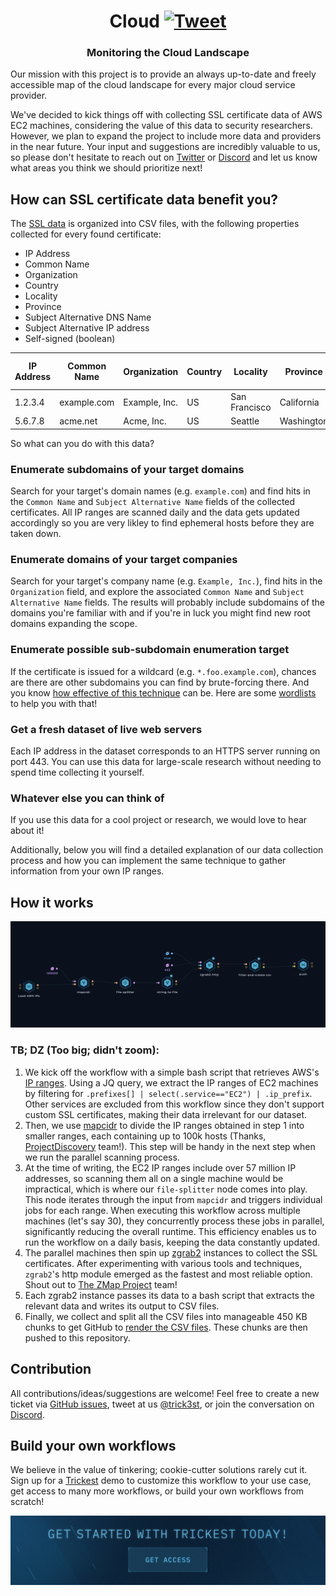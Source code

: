 <h1 align="center">Cloud <a href="#"><img src="https://img.shields.io/badge/Tweet--lightgrey?logo=twitter&style=social" alt="Tweet" height="20"/></a></h1>
<h3 align="center">Monitoring the Cloud Landscape</h3>

Our mission with this project is to provide an always up-to-date and freely accessible map of the cloud landscape for every major cloud service provider.

We've decided to kick things off with collecting SSL certificate data of AWS EC2 machines, considering the value of this data to security researchers. However, we plan to expand the project to include more data and providers in the near future. Your input and suggestions are incredibly valuable to us, so please don't hesitate to reach out on [Twitter](https://twitter.com/trick3st) or [Discord](https://discord.gg/7HZmFYTGcQ) and let us know what areas you think we should prioritize next!

## How can SSL certificate data benefit you?
The [SSL data](./ssl/) is organized into CSV files, with the following properties collected for every found certificate:
- IP Address
- Common Name
- Organization
- Country
- Locality
- Province
- Subject Alternative DNS Name
- Subject Alternative IP address
- Self-signed (boolean)

| IP Address | Common Name | Organization   | Country | Locality       | Province   | Subject Alternative DNS Name | Subject Alternative IP address | Self-signed |
|------------|-------------|----------------|---------|----------------|------------|------------------------------|--------------------------------|-------------|
| 1.2.3.4    | example.com | Example, Inc.  | US      | San Francisco  | California | example.com                  | 1.2.3.4                        | false      |
| 5.6.7.8    | acme.net    | Acme, Inc.     | US      | Seattle        | Washington | *.acme.net                   | 5.6.7.8                        | false      |

So what can you do with this data?
### Enumerate subdomains of your target domains
Search for your target's domain names (e.g. `example.com`) and find hits in the `Common Name` and `Subject Alternative Name` fields of the collected certificates. All IP ranges are scanned daily and the data gets updated accordingly so you are very likley to find ephemeral hosts before they are taken down.

### Enumerate domains of your target companies
Search for your target's company name (e.g. `Example, Inc.`), find hits in the `Organization` field, and explore the associated `Common Name` and `Subject Alternative Name` fields. The results will probably include subdomains of the domains you're familiar with and if you're in luck you might find new root domains expanding the scope.

### Enumerate possible sub-subdomain enumeration target
If the certificate is issued for a wildcard (e.g. `*.foo.example.com`), chances are there are other subdomains you can find by brute-forcing there. And you know [how effective of this technique](https://twitter.com/trick3st/status/1614974813889794052) can be. Here are some [wordlists](https://github.com/trickest/wordlists/tree/main/inventory/levels) to help you with that!

### Get a fresh dataset of live web servers
Each IP address in the dataset corresponds to an HTTPS server running on port 443. You can use this data for large-scale research without needing to spend time collecting it yourself.

### Whatever else you can think of
If you use this data for a cool project or research, we would love to hear about it!

Additionally, below you will find a detailed explanation of our data collection process and how you can implement the same technique to gather information from your own IP ranges.

## How it works
![Trickest Workflow - SSL](images/ssl.png "Trickest Workflow - SSL")
### TB; DZ (Too big; didn't zoom):

1. We kick off the workflow with a simple bash script that retrieves AWS's [IP ranges](https://ip-ranges.amazonaws.com/ip-ranges.json). Using a JQ query, we extract the IP ranges of EC2 machines by filtering for `.prefixes[] | select(.service=="EC2") | .ip_prefix`. Other services are excluded from this workflow since they don't support custom SSL certificates, making their data irrelevant for our dataset.
2. Then, we use [mapcidr](https://github.com/projectdiscovery/mapcidr) to divide the IP ranges obtained in step 1 into smaller ranges, each containing up to 100k hosts (Thanks, [ProjectDiscovery](https://github.com/projectdiscovery) team!). This step will be handy in the next step when we run the parallel scanning process.
3. At the time of writing, the EC2 IP ranges include over 57 million IP addresses, so scanning them all on a single machine would be impractical, which is where our `file-splitter` node comes into play. This node iterates through the input from `mapcidr` and triggers individual jobs for each range. When executing this workflow across multiple machines (let's say 30), they concurrently process these jobs in parallel, significantly reducing the overall runtime. This efficiency enables us to run the workflow on a daily basis, keeping the data constantly updated.
4. The parallel machines then spin up [zgrab2](https://github.com/zmap/zgrab2) instances to collect the SSL certificates. After experimenting with various tools and techniques, `zgrab2`'s http module emerged as the fastest and most reliable option. Shout out to [The ZMap Project](https://github.com/zmap) team!
5. Each zgrab2 instance passes its data to a bash script that extracts the relevant data and writes its output to CSV files.
6. Finally, we collect and split all the CSV files into manageable 450 KB chunks to get GitHub to [render the CSV files](https://docs.github.com/en/repositories/working-with-files/using-files/working-with-non-code-files). These chunks are then pushed to this repository.

## Contribution
All contributions/ideas/suggestions are welcome! Feel free to create a new ticket via [GitHub issues](https://github.com/trickest/cloud/issues), tweet at us [@trick3st](https://twitter.com/trick3st), or join the conversation on [Discord](https://discord.gg/7HZmFYTGcQ).

## Build your own workflows
We believe in the value of tinkering; cookie-cutter solutions rarely cut it. Sign up for a [Trickest](https://trickest.com) demo to customize this workflow to your use case, get access to many more workflows, or build your own workflows from scratch!

[<img src="images/banner.png" />](https://trickest-access.paperform.co/)
